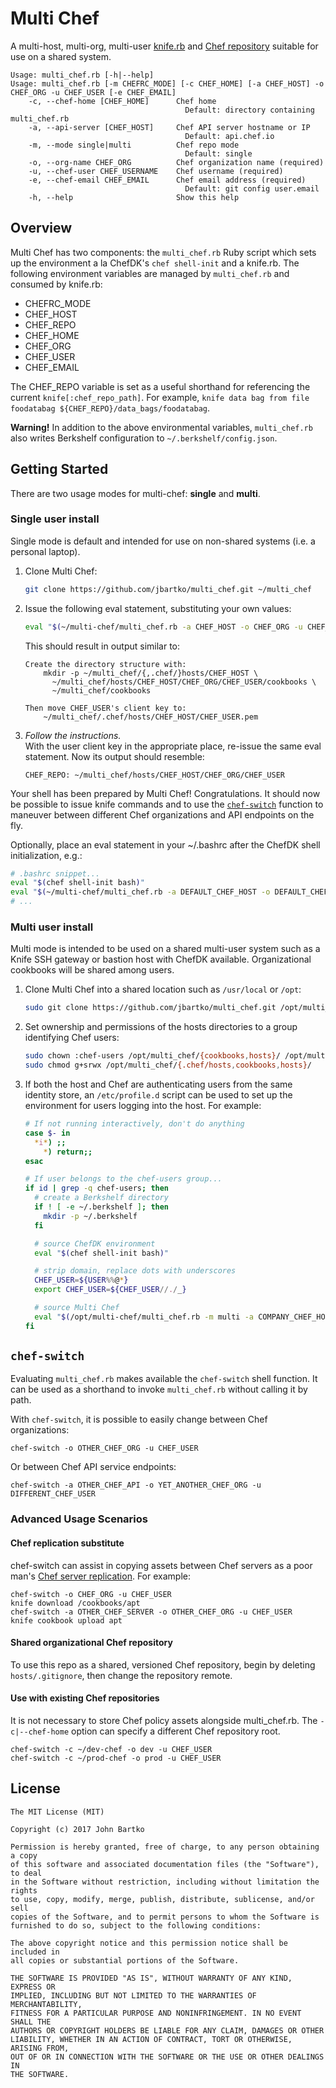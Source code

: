 # Multi Chef

A multi-host, multi-org, multi-user [knife.rb](https://docs.chef.io/config_rb_knife.html) and [Chef repository](https://docs.chef.io/chef_repo.html) suitable for use on a shared system.

```
Usage: multi_chef.rb [-h|--help]
Usage: multi_chef.rb [-m CHEFRC_MODE] [-c CHEF_HOME] [-a CHEF_HOST] -o CHEF_ORG -u CHEF_USER [-e CHEF_EMAIL]
    -c, --chef-home [CHEF_HOME]      Chef home
                                       Default: directory containing multi_chef.rb
    -a, --api-server [CHEF_HOST]     Chef API server hostname or IP
                                       Default: api.chef.io
    -m, --mode single|multi          Chef repo mode
                                       Default: single
    -o, --org-name CHEF_ORG          Chef organization name (required)
    -u, --chef-user CHEF_USERNAME    Chef username (required)
    -e, --chef-email CHEF_EMAIL      Chef email address (required)
                                       Default: git config user.email
    -h, --help                       Show this help
```

## Overview

Multi Chef has two components: the `multi_chef.rb` Ruby script which sets up the environment a la ChefDK's `chef shell-init` and a knife.rb. The following environment variables are managed by `multi_chef.rb` and consumed by knife.rb:
-   CHEFRC_MODE
-   CHEF_HOST
-   CHEF_REPO
-   CHEF_HOME
-   CHEF_ORG
-   CHEF_USER
-   CHEF_EMAIL

The CHEF_REPO variable is set as a useful shorthand for referencing the current `knife[:chef_repo_path]`. For example, `knife data bag from file foodatabag ${CHEF_REPO}/data_bags/foodatabag`.

__Warning!__ In addition to the above environmental variables, `multi_chef.rb` also writes Berkshelf configuration to `~/.berkshelf/config.json`.

## Getting Started

There are two usage modes for multi-chef: __single__ and __multi__.

### Single user install

Single mode is default and intended for use on non-shared systems (i.e. a personal laptop).

1.  Clone Multi Chef:

    ```bash
    git clone https://github.com/jbartko/multi_chef.git ~/multi_chef
    ```

1.  Issue the following eval statement, substituting your own values:

    ```bash
    eval "$(~/multi-chef/multi_chef.rb -a CHEF_HOST -o CHEF_ORG -u CHEF_USER)"
    ```

    This should result in output similar to:

    ```
    Create the directory structure with:
    	mkdir -p ~/multi_chef/{,.chef/}hosts/CHEF_HOST \
    	  ~/multi_chef/hosts/CHEF_HOST/CHEF_ORG/CHEF_USER/cookbooks \
    	  ~/multi_chef/cookbooks

    Then move CHEF_USER's client key to:
    	~/multi_chef/.chef/hosts/CHEF_HOST/CHEF_USER.pem
    ```

1.  _Follow the instructions._  
    With the user client key in the appropriate place, re-issue the same eval statement. Now its output should resemble:
    ```
    CHEF_REPO: ~/multi_chef/hosts/CHEF_HOST/CHEF_ORG/CHEF_USER
    ```

Your shell has been prepared by Multi Chef! Congratulations. It should now be possible to issue knife commands and to use the [`chef-switch`](#chef-switch) function to maneuver between different Chef organizations and API endpoints on the fly.

Optionally, place an eval statement in your ~/.bashrc after the ChefDK shell initialization, e.g.:

```bash
# .bashrc snippet...
eval "$(chef shell-init bash)"
eval "$(~/multi-chef/multi_chef.rb -a DEFAULT_CHEF_HOST -o DEFAULT_CHEF_ORG -u DEFAULT_CHEF_USER)"
# ...
```

### Multi user install

Multi mode is intended to be used on a shared multi-user system such as a Knife SSH gateway or bastion host with ChefDK available. Organizational cookbooks will be shared among users.

1.  Clone Multi Chef into a shared location such as `/usr/local` or `/opt`:

    ```bash
    sudo git clone https://github.com/jbartko/multi_chef.git /opt/multi_chef
    ```

1.  Set ownership and permissions of the hosts directories to a group identifying Chef users:

    ```bash
    sudo chown :chef-users /opt/multi_chef/{cookbooks,hosts}/ /opt/multi_chef/.chef/hosts/
    sudo chmod g+srwx /opt/multi_chef/{.chef/hosts,cookbooks,hosts}/
    ```

1.  If both the host and Chef are authenticating users from the same identity store, an `/etc/profile.d` script can be used to set up the environment for users logging into the host. For example:

    ```bash
    # If not running interactively, don't do anything
    case $- in
      *i*) ;;
        *) return;;
    esac

    # If user belongs to the chef-users group...
    if id | grep -q chef-users; then
      # create a Berkshelf directory
      if ! [ -e ~/.berkshelf ]; then
        mkdir -p ~/.berkshelf
      fi

      # source ChefDK environment
      eval "$(chef shell-init bash)"

      # strip domain, replace dots with underscores
      CHEF_USER=${USER%%@*}
      export CHEF_USER=${CHEF_USER//./_}

      # source Multi Chef
      eval "$(/opt/multi-chef/multi_chef.rb -m multi -a COMPANY_CHEF_HOST -o COMPANY_DEFAULT_CHEF_ORG -u $CHEF_USER)"
    fi

    ```

## `chef-switch`

Evaluating `multi_chef.rb` makes available the `chef-switch` shell function. It can be used as a shorthand to invoke `multi_chef.rb` without calling it by path.

With `chef-switch`, it is possible to easily change between Chef organizations:

```
chef-switch -o OTHER_CHEF_ORG -u CHEF_USER
```

Or between Chef API service endpoints:

```
chef-switch -a OTHER_CHEF_API -o YET_ANOTHER_CHEF_ORG -u DIFFERENT_CHEF_USER
```

### Advanced Usage Scenarios

#### Chef replication substitute

chef-switch can assist in copying assets between Chef servers as a poor man's [Chef server replication](https://docs.chef.io/server_replication.html). For example:

```
chef-switch -o CHEF_ORG -u CHEF_USER
knife download /cookbooks/apt
chef-switch -a OTHER_CHEF_SERVER -o OTHER_CHEF_ORG -u CHEF_USER
knife cookbook upload apt
```

#### Shared organizational Chef repository

To use this repo as a shared, versioned Chef repository, begin by deleting `hosts/.gitignore`, then change the repository remote.

#### Use with existing Chef repositories

It is not necessary to store Chef policy assets alongside multi_chef.rb. The `-c|--chef-home` option can specify a different Chef repository root.

```
chef-switch -c ~/dev-chef -o dev -u CHEF_USER
chef-switch -c ~/prod-chef -o prod -u CHEF_USER
```

## License

```
The MIT License (MIT)

Copyright (c) 2017 John Bartko

Permission is hereby granted, free of charge, to any person obtaining a copy
of this software and associated documentation files (the "Software"), to deal
in the Software without restriction, including without limitation the rights
to use, copy, modify, merge, publish, distribute, sublicense, and/or sell
copies of the Software, and to permit persons to whom the Software is
furnished to do so, subject to the following conditions:

The above copyright notice and this permission notice shall be included in
all copies or substantial portions of the Software.

THE SOFTWARE IS PROVIDED "AS IS", WITHOUT WARRANTY OF ANY KIND, EXPRESS OR
IMPLIED, INCLUDING BUT NOT LIMITED TO THE WARRANTIES OF MERCHANTABILITY,
FITNESS FOR A PARTICULAR PURPOSE AND NONINFRINGEMENT. IN NO EVENT SHALL THE
AUTHORS OR COPYRIGHT HOLDERS BE LIABLE FOR ANY CLAIM, DAMAGES OR OTHER
LIABILITY, WHETHER IN AN ACTION OF CONTRACT, TORT OR OTHERWISE, ARISING FROM,
OUT OF OR IN CONNECTION WITH THE SOFTWARE OR THE USE OR OTHER DEALINGS IN
THE SOFTWARE.
```

